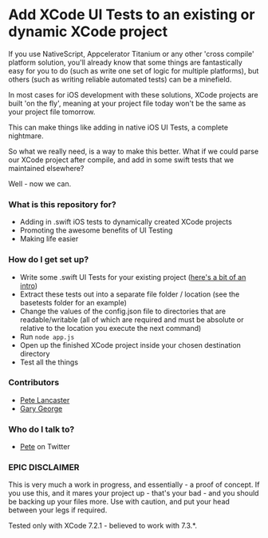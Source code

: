 # Add XCode UI Tests to an existing or dynamic XCode project #

If you use NativeScript, Appcelerator Titanium or any other 'cross compile' platform solution, you'll already know that some things are fantastically easy for you to do (such as write one set of logic for multiple platforms), but others (such as writing reliable automated tests) can be a minefield.

In most cases for iOS development with these solutions, XCode projects are built 'on the fly', meaning at your project file today won't be the same as your project file tomorrow.

This can make things like adding in native iOS UI Tests, a complete nightmare.

So what we really need, is a way to make this better. What if we could parse our XCode project after compile, and add in some swift tests that we maintained elsewhere?

Well - now we can.

### What is this repository for? ###

* Adding in .swift iOS tests to dynamically created XCode projects
* Promoting the awesome benefits of UI Testing
* Making life easier

### How do I get set up? ###

* Write some .swift UI Tests for your existing project ([here's a bit of an intro](https://developer.apple.com/videos/play/wwdc2015/406/))
* Extract these tests out into a separate file folder / location (see the basetests folder for an example)
* Change the values of the config.json file to directories that are readable/writable (all of which are required and must be absolute or relative to the location you execute the next command)
* Run `node app.js`
* Open up the finished XCode project inside your chosen destination directory
* Test all the things

### Contributors ###

* [Pete Lancaster](http://petedoeswebthings.com/)
* [Gary George](http://georgewebdesign.co.uk/)

### Who do I talk to? ###

* [Pete](http://twitter.com/peteweb) on Twitter

### EPIC DISCLAIMER ###

This is very much a work in progress, and essentially - a proof of concept. If you use this, and it mares your project up - that's your bad - and you should be backing up your files more. Use with caution, and put your head between your legs if required.

Tested only with XCode 7.2.1 - believed to work with 7.3.*.
